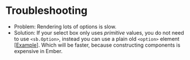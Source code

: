 # Troubleshooting

- Problem: Rendering lots of options is slow.
- Solution: If your select box only uses _primitive_ values, you do not need to use `<sb.Option>`, instead you can
  use a plain old `<option>` element [[Example](../tests/dummy/app/templates/fast-native-single-select.hbs)]. Which will be faster, because constructing components is expensive in Ember.

